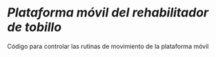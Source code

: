 # _Plataforma móvil del rehabilitador de tobillo_

Código para controlar las rutinas de movimiento de la plataforma móvil